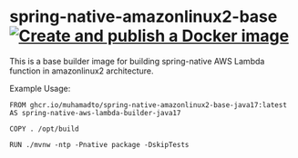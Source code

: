 # spring-native-amazonlinux2-base [![Create and publish a Docker image](https://github.com/muhamadto/spring-native-amazonlinux2-base/actions/workflows/docker-image.yml/badge.svg)](https://github.com/muhamadto/spring-native-amazonlinux2-base/actions/workflows/docker-image.yml)
This is a base builder image for building spring-native AWS Lambda function in amazonlinux2 architecture.

Example Usage:
```
FROM ghcr.io/muhamadto/spring-native-amazonlinux2-base-java17:latest AS spring-native-aws-lambda-builder-java17

COPY . /opt/build

RUN ./mvnw -ntp -Pnative package -DskipTests
```

